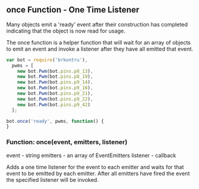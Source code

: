 ## once Function - One Time Listener  

Many objects emit a 'ready' event after their construction has completed
indicating that the object is now read for usage.

The once function is a helper function that will wait for an array of objects
to emit an event and invoke a listener after they have all emitted that event.

```js
var bot = require('brkontru'),
  pwms = [
    new bot.Pwm(bot.pins.p8_13),
    new bot.Pwm(bot.pins.p8_19),
    new bot.Pwm(bot.pins.p9_14),
    new bot.Pwm(bot.pins.p9_16),
    new bot.Pwm(bot.pins.p9_21),
    new bot.Pwm(bot.pins.p9_22),
    new bot.Pwm(bot.pins.p9_42)
  ];

bot.once('ready', pwms, function() {
}
```

### Function: once(event, emitters, listener)
event - string
emitters - an array of EventEmitters
listener - callback

Adds a one time listener for the event to each emitter and waits for that
event to be emitted by each emitter. After all emitters have fired the event
the specified listener will be invoked.

